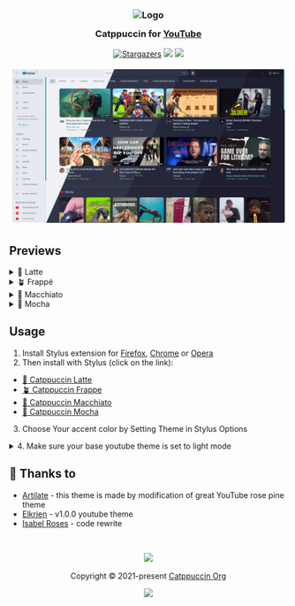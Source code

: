 <h3 align="center">
	<img src="https://raw.githubusercontent.com/catppuccin/catppuccin/main/assets/logos/exports/1544x1544_circle.png" width="100" alt="Logo"/><br/>
	<img src="https://raw.githubusercontent.com/catppuccin/catppuccin/main/assets/misc/transparent.png" height="30" width="0px"/>
	Catppuccin for <a href="https://www.youtube.com">YouTube</a>
	<img src="https://raw.githubusercontent.com/catppuccin/catppuccin/main/assets/misc/transparent.png" height="30" width="0px"/>
</h3>
<p align="center">
    <a href="https://github.com/catppuccin/YouTube/stargazers"><img alt="Stargazers" src="https://img.shields.io/github/stars/catppuccin/YouTube?colorA=363a4f&colorB=b7bdf8&style=for-the-badge"></a>
    <a href="https://github.com/catppuccin/YouTube/issues"><img src="https://img.shields.io/github/issues/catppuccin/YouTube?colorA=363a4f&colorB=f5a97f&style=for-the-badge"></a>
    <a href="https://github.com/catppuccin/YouTube/contributors"><img src="https://img.shields.io/github/contributors/catppuccin/YouTube?colorA=363a4f&colorB=a6da95&style=for-the-badge"></a>
</p>


<p align="center">
  <img src="/assets/preview.webp"/>
</p>

## Previews

<details>
<summary>🌻 Latte</summary>
  <img src="/assets/latte.png"/>
</details>
<details>
<summary>🪴 Frappé</summary>
  <img src="/assets/frappe.png"/>
</details>
<details>
<summary>🌺 Macchiato</summary>
  <img src="/assets/macchiato.png"/>
</details>
<details>
<summary>🌿 Mocha</summary>
  <img src="/assets/mocha.png"/>
</details>


## Usage

1. Install Stylus extension for [Firefox](https://addons.mozilla.org/en-US/firefox/addon/styl-us/), [Chrome](https://chrome.google.com/webstore/detail/stylus/clngdbkpkpeebahjckkjfobafhncgmne) or [Opera](https://addons.opera.com/en-gb/extensions/details/stylus/)
2. Then install with Stylus (click on the link):
  - [🌻 Catppuccin Latte](/src/YouTubeCatppuccinLatte.user.css)
  - [🪴 Catppuccin Frappe](/src/YouTubeCatppuccinFrappe.user.css)
  - [🌺 Catppuccin Macchiato](/src/YouTubeCatppuccinMacchiato.user.css)
  - [🌿 Catppuccin Mocha](/src/YouTubeCatppuccinMocha.user.css)
3. Choose Your accent color by Setting Theme in Stylus Options
<details>
<summary>
4. Make sure your base youtube theme is set to light mode
</summary>

![Help image](/assets/set-to-lightmode.png)
</details>

## 💝 Thanks to

- [Artilate](https://github.com/artilate/youtube) - this theme is made by modification of great YouTube rose pine theme
- [Elkrien](https://github.com/elkrien) - v1.0.0 youtube theme
- [Isabel Roses](https://github.com/isabelroses) - code rewrite

&nbsp;

<p align="center"><img src="https://raw.githubusercontent.com/catppuccin/catppuccin/main/assets/footers/gray0_ctp_on_line.svg?sanitize=true" /></p>
<p align="center">Copyright &copy; 2021-present <a href="https://github.com/catppuccin" target="_blank">Catppuccin Org</a>
<p align="center"><a href="https://github.com/catppuccin/YouTube/blob/main/LICENSE"><img src="https://img.shields.io/static/v1.svg?style=for-the-badge&label=License&message=GNU&logoColor=d9e0ee&colorA=363a4f&colorB=b7bdf8"/></a></p>

